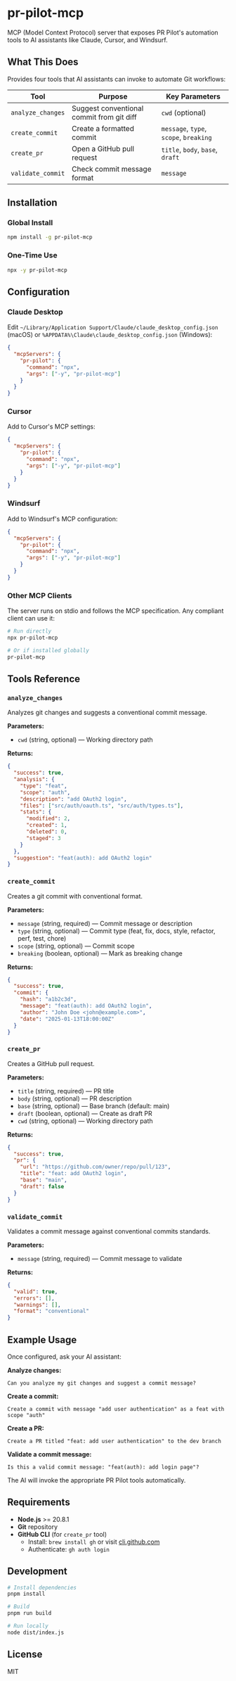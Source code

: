 # pr-pilot-mcp

MCP (Model Context Protocol) server that exposes PR Pilot's automation tools to AI assistants like Claude, Cursor, and Windsurf.

## What This Does

Provides four tools that AI assistants can invoke to automate Git workflows:

| Tool              | Purpose                                   | Key Parameters                         |
| ----------------- | ----------------------------------------- | -------------------------------------- |
| `analyze_changes` | Suggest conventional commit from git diff | `cwd` (optional)                       |
| `create_commit`   | Create a formatted commit                 | `message`, `type`, `scope`, `breaking` |
| `create_pr`       | Open a GitHub pull request                | `title`, `body`, `base`, `draft`       |
| `validate_commit` | Check commit message format               | `message`                              |

## Installation

### Global Install

```bash
npm install -g pr-pilot-mcp
```

### One-Time Use

```bash
npx -y pr-pilot-mcp
```

## Configuration

### Claude Desktop

Edit `~/Library/Application Support/Claude/claude_desktop_config.json` (macOS) or `%APPDATA%\Claude\claude_desktop_config.json` (Windows):

```json
{
  "mcpServers": {
    "pr-pilot": {
      "command": "npx",
      "args": ["-y", "pr-pilot-mcp"]
    }
  }
}
```

### Cursor

Add to Cursor's MCP settings:

```json
{
  "mcpServers": {
    "pr-pilot": {
      "command": "npx",
      "args": ["-y", "pr-pilot-mcp"]
    }
  }
}
```

### Windsurf

Add to Windsurf's MCP configuration:

```json
{
  "mcpServers": {
    "pr-pilot": {
      "command": "npx",
      "args": ["-y", "pr-pilot-mcp"]
    }
  }
}
```

### Other MCP Clients

The server runs on stdio and follows the MCP specification. Any compliant client can use it:

```bash
# Run directly
npx pr-pilot-mcp

# Or if installed globally
pr-pilot-mcp
```

## Tools Reference

### `analyze_changes`

Analyzes git changes and suggests a conventional commit message.

**Parameters:**

- `cwd` (string, optional) — Working directory path

**Returns:**

```json
{
  "success": true,
  "analysis": {
    "type": "feat",
    "scope": "auth",
    "description": "add OAuth2 login",
    "files": ["src/auth/oauth.ts", "src/auth/types.ts"],
    "stats": {
      "modified": 2,
      "created": 1,
      "deleted": 0,
      "staged": 3
    }
  },
  "suggestion": "feat(auth): add OAuth2 login"
}
```

### `create_commit`

Creates a git commit with conventional format.

**Parameters:**

- `message` (string, required) — Commit message or description
- `type` (string, optional) — Commit type (feat, fix, docs, style, refactor, perf, test, chore)
- `scope` (string, optional) — Commit scope
- `breaking` (boolean, optional) — Mark as breaking change

**Returns:**

```json
{
  "success": true,
  "commit": {
    "hash": "a1b2c3d",
    "message": "feat(auth): add OAuth2 login",
    "author": "John Doe <john@example.com>",
    "date": "2025-01-13T18:00:00Z"
  }
}
```

### `create_pr`

Creates a GitHub pull request.

**Parameters:**

- `title` (string, required) — PR title
- `body` (string, optional) — PR description
- `base` (string, optional) — Base branch (default: main)
- `draft` (boolean, optional) — Create as draft PR
- `cwd` (string, optional) — Working directory path

**Returns:**

```json
{
  "success": true,
  "pr": {
    "url": "https://github.com/owner/repo/pull/123",
    "title": "feat: add OAuth2 login",
    "base": "main",
    "draft": false
  }
}
```

### `validate_commit`

Validates a commit message against conventional commits standards.

**Parameters:**

- `message` (string, required) — Commit message to validate

**Returns:**

```json
{
  "valid": true,
  "errors": [],
  "warnings": [],
  "format": "conventional"
}
```

## Example Usage

Once configured, ask your AI assistant:

**Analyze changes:**

```
Can you analyze my git changes and suggest a commit message?
```

**Create a commit:**

```
Create a commit with message "add user authentication" as a feat with scope "auth"
```

**Create a PR:**

```
Create a PR titled "feat: add user authentication" to the dev branch
```

**Validate a commit message:**

```
Is this a valid commit message: "feat(auth): add login page"?
```

The AI will invoke the appropriate PR Pilot tools automatically.

## Requirements

- **Node.js** >= 20.8.1
- **Git** repository
- **GitHub CLI** (for `create_pr` tool)
  - Install: `brew install gh` or visit [cli.github.com](https://cli.github.com)
  - Authenticate: `gh auth login`

## Development

```bash
# Install dependencies
pnpm install

# Build
pnpm run build

# Run locally
node dist/index.js
```

## License

MIT
